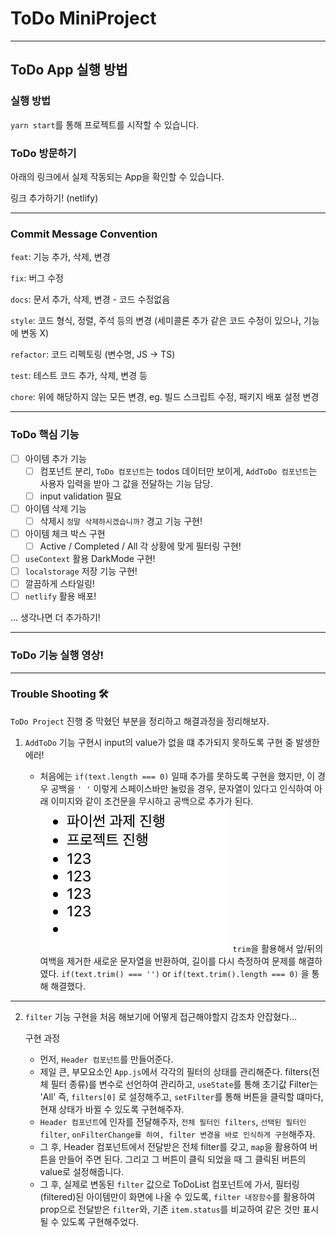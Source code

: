 # ToDo MiniProject

---

## ToDo App 실행 방법

### 실행 방법

`yarn start`를 통해 프로젝트를 시작할 수 있습니다.

### ToDo 방문하기

아래의 링크에서 실제 작동되는 App을 확인할 수 있습니다.

링크 추가하기! (netlify)

---

### Commit Message Convention

`feat`: 기능 추가, 삭제, 변경

`fix`: 버그 수정

`docs`: 문서 추가, 삭제, 변경 - 코드 수정없음

`style`: 코드 형식, 정렬, 주석 등의 변경
(세미콜론 추가 같은 코드 수정이 있으나, 기능에 변동 X)

`refactor`: 코드 리펙토링 (변수명, JS -> TS)

`test`: 테스트 코드 추가, 삭제, 변경 등

`chore`: 위에 해당하지 않는 모든 변경, eg. 빌드 스크립트 수정, 패키지 배포 설정 변경

---

### ToDo 핵심 기능

- [ ] 아이템 추가 기능
  - [ ] 컴포넌트 분리, `ToDo 컴포넌트`는 todos 데이터만 보이게, `AddToDo 컴포넌트`는 사용자 입력을 받아 그 값을 전달하는 기능 담당.
  - [ ] input validation 필요
- [ ] 아이템 삭제 기능
  - [ ] 삭제시 `정말 삭제하시겠습니까?` 경고 기능 구현!
- [ ] 아이템 체크 박스 구현
  - [ ] Active / Completed / All 각 상황에 맞게 필터링 구현!
- [ ] `useContext` 활용 DarkMode 구현!
- [ ] `localstorage` 저장 기능 구현!
- [ ] 깔끔하게 스타일링!
- [ ] `netlify` 활용 배포!

... 생각나면 더 추가하기!

---

### ToDo 기능 실행 영상!

---

### Trouble Shooting 🛠️

`ToDo Project` 진행 중 막혔던 부분을 정리하고 해결과정을 정리해보자.

1.  `AddToDo` 기능 구현시 input의 value가 없을 떄 추가되지 못하도록 구현 중 발생한 에러!

    - 처음에는 `if(text.length === 0)` 일때 추가를 못하도록 구현을 했지만, 이 경우 공백을 `' '` 이렇게 스페이스바만 눌렀을 경우, 문자열이 있다고 인식하여 아래 이미지와 같이 조건문을 무시하고 공백으로 추가가 된다.
      ![트러블 슈팅 1](./src/imgs/TroubleShooting1.png)
      `trim`을 활용해서 앞/뒤의 여백을 제거한 새로운 문자열을 반환하여, 길이를 다시 측정하여 문제를 해결하였다. `if(text.trim() === '')` or `if(text.trim().length === 0)` 을 통해 해결했다.

---

2.  `filter` 기능 구현을 처음 해보기에 어떻게 접근해야할지 감조차 안잡혔다...

    구현 과정

    - 먼저, `Header 컴포넌트`를 만들어준다.
    - 제일 큰, 부모요소인 `App.js`에서 각각의 필터의 상태를 관리해준다.
      filters(전체 필터 종류)를 변수로 선언하여 관리하고, `useState`를 통해 초기값 Filter는 'All' 즉, `filters[0]` 로 설정해주고, `setFilter`를 통해 버튼을 클릭할 떄마다, 현재 상태가 바뀔 수 있도록 구현해주자.
    - `Header 컴포넌트`에 인자를 전달해주자, `전체 필터인 filters`, `선택된 필터인 filter`, `onFilterChange를 하여, filter 변경을 바로 인식하게 구현`해주자.
    - 그 후, Header 컴포넌트에서 전달받은 전체 filter를 갖고, `map`을 활용하여 버튼을 만들어 주면 된다. 그리고 그 버튼이 클릭 되었을 때 그 클릭된 버튼의 value로 설정해줍니다.
    - 그 후, 실제로 변동된 `filter` 값으로 ToDoList 컴포넌트에 가서, 필터링(filtered)된 아이템만이 화면에 나올 수 있도록, `filter 내장함수`를 활용하여 prop으로 전달받은 `filter`와, 기존 `item.status`를 비교하여 같은 것만 표시될 수 있도록 구현해주었다.
